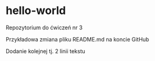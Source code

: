 # hello-world
Repozytorium do ćwiczeń nr 3

Przykładowa zmiana pliku README.md na koncie GitHub

Dodanie kolejnej tj. 2 linii tekstu
